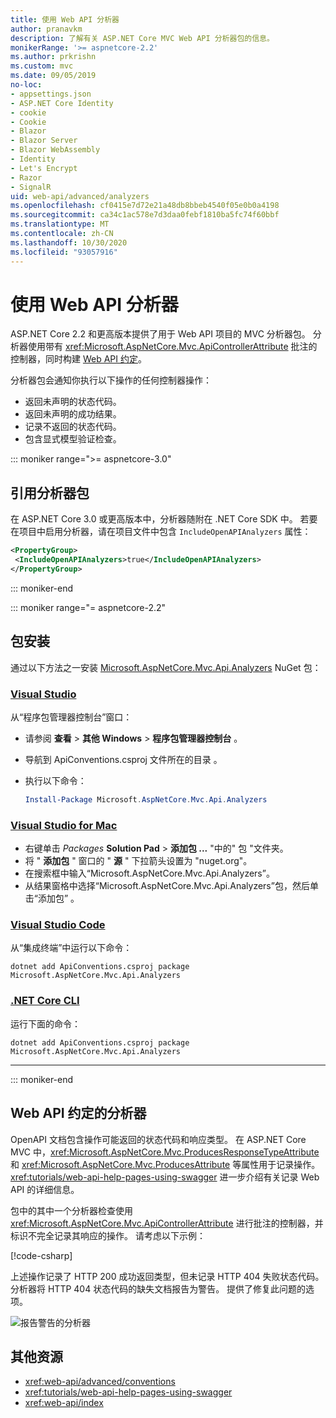 ```yaml
---
title: 使用 Web API 分析器
author: pranavkm
description: 了解有关 ASP.NET Core MVC Web API 分析器包的信息。
monikerRange: '>= aspnetcore-2.2'
ms.author: prkrishn
ms.custom: mvc
ms.date: 09/05/2019
no-loc:
- appsettings.json
- ASP.NET Core Identity
- cookie
- Cookie
- Blazor
- Blazor Server
- Blazor WebAssembly
- Identity
- Let's Encrypt
- Razor
- SignalR
uid: web-api/advanced/analyzers
ms.openlocfilehash: cf0415e7d72e21a48db8bbeb4540f05e0b0a4198
ms.sourcegitcommit: ca34c1ac578e7d3daa0febf1810ba5fc74f60bbf
ms.translationtype: MT
ms.contentlocale: zh-CN
ms.lasthandoff: 10/30/2020
ms.locfileid: "93057916"
---
```

# <a name="use-web-api-analyzers"></a>使用 Web API 分析器

ASP.NET Core 2.2 和更高版本提供了用于 Web API 项目的 MVC 分析器包。 分析器使用带有 <xref:Microsoft.AspNetCore.Mvc.ApiControllerAttribute> 批注的控制器，同时构建 [Web API 约定](xref:web-api/advanced/conventions)。

分析器包会通知你执行以下操作的任何控制器操作：

* 返回未声明的状态代码。
* 返回未声明的成功结果。
* 记录不返回的状态代码。
* 包含显式模型验证检查。

::: moniker range=">= aspnetcore-3.0"

## <a name="reference-the-analyzer-package"></a>引用分析器包

在 ASP.NET Core 3.0 或更高版本中，分析器随附在 .NET Core SDK 中。 若要在项目中启用分析器，请在项目文件中包含 `IncludeOpenAPIAnalyzers` 属性：

```xml
<PropertyGroup>
 <IncludeOpenAPIAnalyzers>true</IncludeOpenAPIAnalyzers>
</PropertyGroup>
```

::: moniker-end

::: moniker range="= aspnetcore-2.2"

## <a name="package-installation"></a>包安装

通过以下方法之一安装 [Microsoft.AspNetCore.Mvc.Api.Analyzers](https://www.nuget.org/packages/Microsoft.AspNetCore.Mvc.Api.Analyzers) NuGet 包：

### <a name="visual-studio"></a>[Visual Studio](#tab/visual-studio)

从“程序包管理器控制台”窗口：
  * 请参阅 **查看** > **其他 Windows** > **程序包管理器控制台** 。
  * 导航到 ApiConventions.csproj 文件所在的目录  。
  * 执行以下命令：

    ```powershell
    Install-Package Microsoft.AspNetCore.Mvc.Api.Analyzers
    ```

### <a name="visual-studio-for-mac"></a>[Visual Studio for Mac](#tab/visual-studio-mac)

* 右键单击 *Packages* **Solution Pad** > **添加包 ...** "中的" 包 "文件夹。
* 将 " **添加包** " 窗口的 " **源** " 下拉箭头设置为 "nuget.org"。
* 在搜索框中输入“Microsoft.AspNetCore.Mvc.Api.Analyzers”。
* 从结果窗格中选择“Microsoft.AspNetCore.Mvc.Api.Analyzers”包，然后单击“添加包”  。

### <a name="visual-studio-code"></a>[Visual Studio Code](#tab/visual-studio-code)

从“集成终端”中运行以下命令：

```dotnetcli
dotnet add ApiConventions.csproj package Microsoft.AspNetCore.Mvc.Api.Analyzers
```

### <a name="net-core-cli"></a>[.NET Core CLI](#tab/netcore-cli)

运行下面的命令：

```dotnetcli
dotnet add ApiConventions.csproj package Microsoft.AspNetCore.Mvc.Api.Analyzers
```

---

::: moniker-end

## <a name="analyzers-for-web-api-conventions"></a>Web API 约定的分析器

OpenAPI 文档包含操作可能返回的状态代码和响应类型。 在 ASP.NET Core MVC 中，<xref:Microsoft.AspNetCore.Mvc.ProducesResponseTypeAttribute> 和 <xref:Microsoft.AspNetCore.Mvc.ProducesAttribute> 等属性用于记录操作。 <xref:tutorials/web-api-help-pages-using-swagger> 进一步介绍有关记录 Web API 的详细信息。

包中的其中一个分析器检查使用 <xref:Microsoft.AspNetCore.Mvc.ApiControllerAttribute> 进行批注的控制器，并标识不完全记录其响应的操作。 请考虑以下示例：

[!code-csharp[](conventions/sample/Controllers/ContactsController.cs?name=missing404docs&highlight=10)]

上述操作记录了 HTTP 200 成功返回类型，但未记录 HTTP 404 失败状态代码。 分析器将 HTTP 404 状态代码的缺失文档报告为警告。 提供了修复此问题的选项。

![报告警告的分析器](conventions/_static/Analyzer.gif)

## <a name="additional-resources"></a>其他资源

* <xref:web-api/advanced/conventions>
* <xref:tutorials/web-api-help-pages-using-swagger>
* <xref:web-api/index>
